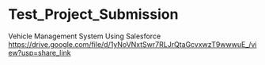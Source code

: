 # Test_Project_Submission
Vehicle Management System Using Salesforce
https://drive.google.com/file/d/1yNoVNxtSwr7RLJrQtaGcvxwzT9wwwuE_/view?usp=share_link
